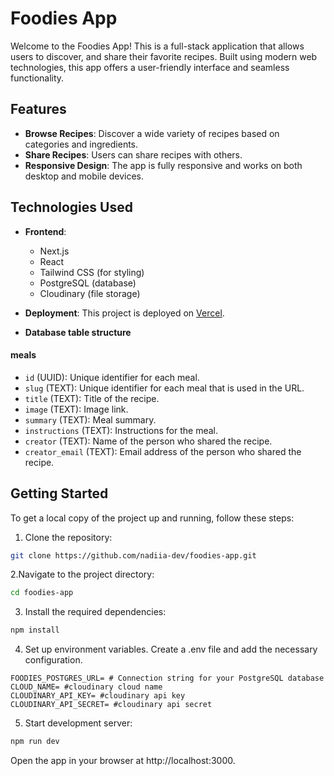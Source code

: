# Foodies App

Welcome to the Foodies App! This is a full-stack application that allows users to discover, and share their favorite recipes. Built using modern web technologies, this app offers a user-friendly interface and seamless functionality.

## Features

- **Browse Recipes**: Discover a wide variety of recipes based on categories and ingredients.
- **Share Recipes**: Users can share recipes with others.
- **Responsive Design**: The app is fully responsive and works on both desktop and mobile devices.

## Technologies Used

- **Frontend**:

  - Next.js
  - React
  - Tailwind CSS (for styling)
  - PostgreSQL (database)
  - Cloudinary (file storage)

- **Deployment**:
  This project is deployed on [Vercel](https://vercel.com/).

- **Database table structure**

#### meals

- `id` (UUID): Unique identifier for each meal.
- `slug` (TEXT): Unique identifier for each meal that is used in the URL.
- `title` (TEXT): Title of the recipe.
- `image` (TEXT): Image link.
- `summary` (TEXT): Meal summary.
- `instructions` (TEXT): Instructions for the meal.
- `creator` (TEXT): Name of the person who shared the recipe.
- `creator_email` (TEXT): Email address of the person who shared the recipe.

## Getting Started

To get a local copy of the project up and running, follow these steps:

1. Clone the repository:

```bash
git clone https://github.com/nadiia-dev/foodies-app.git
```

2.Navigate to the project directory:

```bash
cd foodies-app
```

3. Install the required dependencies:

```bash
npm install
```

4. Set up environment variables. Create a .env file and add the necessary configuration.

```env
FOODIES_POSTGRES_URL= # Connection string for your PostgreSQL database
CLOUD_NAME= #cloudinary cloud name
CLOUDINARY_API_KEY= #cloudinary api key
CLOUDINARY_API_SECRET= #cloudinary api secret
```

5. Start development server:

```bash
npm run dev
```

Open the app in your browser at http://localhost:3000.
